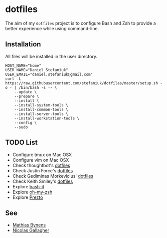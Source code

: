 dotfiles
========

The aim of my `dotfiles` project is to configure Bash and Zsh to provide a better experience while using command-line.

Installation
------------

All files will be installed in the user directory.

    HOST_NAME="home"
    USER_NAME="Daniel Stefaniuk"
    USER_EMAIL="daniel.stefaniuk@gmail.com"
    curl -L https://raw.githubusercontent.com/stefaniuk/dotfiles/master/setup.sh -o - | /bin/bash -s -- \
        --update \
        --prepare \
        --install \
        --install-system-tools \
        --install-common-tools \
        --install-server-tools \
        --install-workstation-tools \
        --config \
        --sudo

TODO List
---------

 * Configure tmux on Mac OSX
 * Configure vim on Mac OSX
 * Check thoughtbot's [dotfiles](https://github.com/thoughtbot/dotfiles)
 * Check Justin Force's [dotfiles](https://github.com/justinforce/dotfiles)
 * Check Gediminas Morkevicius' [dotfiles](https://github.com/l3pp4rd/dotfiles)
 * Check Keith Smiley's [dotfiles](https://github.com/keith/dotfiles)
 * Explore [bash-it](https://github.com/revans/bash-it)
 * Explore [oh-my-zsh](https://github.com/robbyrussell/oh-my-zsh)
 * Explore [Prezto](https://github.com/sorin-ionescu/prezto)

See
---

 * [Mathias Bynens](https://github.com/mathiasbynens/dotfiles)
 * [Nicolas Gallagher](https://github.com/necolas/dotfiles)
